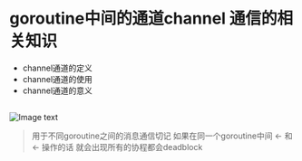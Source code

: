 # goroutine中间的通道channel 通信的相关知识
* channel通道的定义
* channel通道的使用
* channel通道的意义

## 
![Image text]()
> 用于不同goroutine之间的消息通信切记 如果在同一个goroutine中间 <- 和  <- 操作的话 就会出现所有的协程都会deadblock